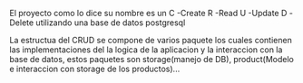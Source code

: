 El proyecto como lo dice su nombre es un C -Create R -Read U -Update D -Delete utilizando una base de datos postgresql

La estructua del CRUD se compone de varios paquete los cuales contienen las implementaciones del la logica de la aplicacion y la interaccion con la base de datos, estos paquetes son storage(manejo de DB), product(Modelo e interaccion con storage de los productos)...
